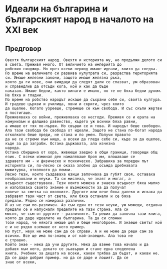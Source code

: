 # Идеали на българина и българският народ в началото на XXI век
## Предговор
    Овехтя българският народ. Овехтя и историята му, но продължи делото си в света. Преживя много. От величието на империята до
    робския синджир. Но през всеки период имаше идеали, които да следва.
    По време на величието си развива кулутрата си, разраства територията си. Имаше железни закони, защото имаше желязна ръка,
    която да ги кове, очи виждащи да следят дали се спазват, ум образован и справедлив да отсъди кога, кой и как да бъде
    наказан. Имаше бедни, както винаги е имало, но те не бяха бедни духом. Не бяха и гладни.
    По време на робство народът искаше да съхрани себе си, своята култура. И градеше църкви и училища, явни и скрити, чрез които
    да оцелее. Когато узрееше, стремеше се към свобода. И със скъпи жертви я постигаше.
    Преживяваха се войни, преживяваха се несгоди. Преживя се и ерата на комунизъм и фалшиво равенство, където уж всички бяха равни, 
    а имаше от тях по-първи. Но свърши се и това. И народът беше свободен.
    Ала тази свобода бе свобода от идеали. Защото не стана по-богат народа отколкото беше преди, не стана и по умен. Получи правото 
    да не се стреми към нищо, а всеки да гледа себе си, къде за да оцелее, къде за да заграби. Остана държавата, ала изчезна           
    народа.
    Остана сбирщина от хора, живеещи заедно в общи граници, говорещи общ език. С всеки изминал ден намаляваше броя им, влошаваше се
    здравето им - и физическо и психическо. Забравиха за пореден път историята си, по-лесно се оказа злобно да осъжда дребнавата        
    мижитурка, отколкото да помни.
    Лесно тези, които създаваха езици започнаха да губят своя, оставаха необразовани и неуки. Та си мислеха, че знаят и могат, а         
    всъщност съществуваха. Тези които можеха и знаеха всъщност бяха малко и използваха своето знание и възможности за да получат     
    повече за сметка на околните. Другите или вече бяха далеко и искаха да забравят тази част от света, или бяха останали и се бяха 
    предали. Рядко се намираха различни.
    И аз не съм по-различен. Аз съм един от тези неуки, уж можещи, отдавна предали се и напуснали пределите на тази страна. Ала си     
    мисля, че съм от другите - различните. Та реших да започна тази книга, която да даде идеалите на българина. Та да си спомни        
    този народ, че някога имаше цел и беще многоброен. И знаеше светът кой е и не рядко вземаше от него пример.
    Но пуст, неук не може сам да се справи. А и не може да реши сам за всички. Все ще има по-знаещ и от най-знаещия. Ала това не 
    е страшно.
    Който знае - нека да учи другите. Нека да вземе това начало и да добавя към него, докато се зьавърши и стане една споделена     
    книга. Учебник за децата на всеки, какви трябва да бъдат, и какви не. Да се даде добрия пример. но да се даде и лошият. Да се 
    знае от всеки,
